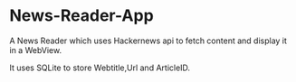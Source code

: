# News-Reader-App
A News Reader which uses Hackernews api to fetch content and display it in a WebView.

It uses SQLite to store Webtitle,Url and ArticleID.
